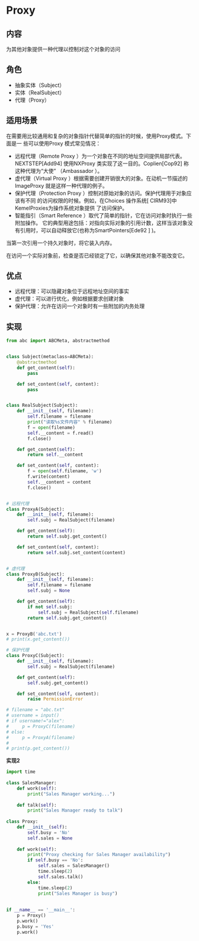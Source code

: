 # Proxy

## 内容

为其他对象提供一种代理以控制对这个对象的访问

## 角色

- 抽象实体（Subject）
- 实体（RealSubject）
- 代理（Proxy）

## 适用场景

在需要用比较通用和复杂的对象指针代替简单的指针的时候，使用Proxy模式。下面是一 些可以使用Proxy 模式常见情况： 

- 远程代理（Remote Proxy ）为一个对象在不同的地址空间提供局部代表。 NEXTSTEP[Add94] 使用NXProxy 类实现了这一目的。Coplien[Cop92] 称这种代理为“大使” （Ambassador ）。 
- 虚代理（Virtual Proxy ）根据需要创建开销很大的对象。在动机一节描述的ImageProxy 就是这样一种代理的例子。 
- 保护代理（Protection Proxy ）控制对原始对象的访问。保护代理用于对象应该有不同 的访问权限的时候。例如，在Choices 操作系统[ CIRM93]中KemelProxies为操作系统对象提供 了访问保护。 
- 智能指引（Smart Reference ）取代了简单的指针，它在访问对象时执行一些附加操作。 它的典型用途包括：对指向实际对象的引用计数，这样当该对象没有引用时，可以自动释放它(也称为SmartPointers[Ede92 ] )。

 当第一次引用一个持久对象时，将它装入内存。

 在访问一个实际对象前，检查是否已经锁定了它，以确保其他对象不能改变它。

## 优点

- 远程代理：可以隐藏对象位于远程地址空间的事实
- 虚代理：可以进行优化，例如根据要求创建对象
- 保护代理：允许在访问一个对象时有一些附加的内务处理

## 实现

```python
from abc import ABCMeta, abstractmethod


class Subject(metaclass=ABCMeta):
    @abstractmethod
    def get_content(self):
        pass

    def set_content(self, content):
        pass


class RealSubject(Subject):
    def __init__(self, filename):
        self.filename = filename
        print("读取%s文件内容" % filename)
        f = open(filename)
        self.__content = f.read()
        f.close()

    def get_content(self):
        return self.__content

    def set_content(self, content):
        f = open(self.filename, 'w')
        f.write(content)
        self.__content = content
        f.close()


# 远程代理
class ProxyA(Subject):
    def __init__(self, filename):
        self.subj = RealSubject(filename)

    def get_content(self):
        return self.subj.get_content()

    def set_content(self, content):
        return self.subj.set_content(content)


# 虚代理
class ProxyB(Subject):
    def __init__(self, filename):
        self.filename = filename
        self.subj = None

    def get_content(self):
        if not self.subj:
            self.subj = RealSubject(self.filename)
        return self.subj.get_content()


x = ProxyB('abc.txt')
# print(x.get_content())

# 保护代理
class ProxyC(Subject):
    def __init__(self, filename):
        self.subj = RealSubject(filename)

    def get_content(self):
        self.subj.get_content()

    def set_content(self, content):
        raise PermissionError

# filename = "abc.txt"
# username = input()
# if username!="alex":
#     p = ProxyC(filename)
# else:
#     p = ProxyA(filename)
#
# print(p.get_content())
```

**实现2**

```python
import time
 
class SalesManager:
    def work(self):
        print("Sales Manager working...")
 
    def talk(self):
        print("Sales Manager ready to talk")
 
class Proxy:
    def __init__(self):
        self.busy = 'No'
        self.sales = None
 
    def work(self):
        print("Proxy checking for Sales Manager availability")
        if self.busy == 'No':
            self.sales = SalesManager()
            time.sleep(2)
            self.sales.talk()
        else:
            time.sleep(2)
            print("Sales Manager is busy")
 
 
if __name__ == '__main__':
    p = Proxy()
    p.work()
    p.busy = 'Yes'
    p.work()
```

